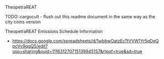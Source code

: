 TheopetraREAT

TODO::cargocult - flush out this readme document in the same way as the city coins version

TheopetraREAT Emissions Schedule Information
* https://docs.google.com/spreadsheets/d/1wbbwOatzEcTtVVW1Yr5qDeQpcVv9qgQ5/edit?usp=sharing&ouid=111631270715139945157&rtpof=true&sd=true